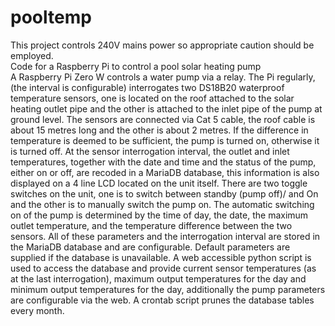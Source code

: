 # pooltemp
This project controls 240V mains power so appropriate caution should be employed.<br>
Code for a Raspberry Pi to control a pool solar heating pump<br>
A Raspberry Pi Zero W controls a water pump via a relay.
The Pi regularly, (the interval is configurable) interrogates two DS18B20 waterproof temperature sensors, 
one is located on the roof attached to the solar heating outlet pipe and the other is attached
to the inlet pipe of the pump at ground level. The sensors are connected via Cat 5 cable, the roof cable is about
15 metres long and the other is about 2 metres.
If the difference in temperature is deemed to be sufficient, the pump is turned on, otherwise it is turned off.
At the sensor interrogation interval, the outlet and inlet temperatures, together with the date and time and the
status of the pump, either on or off, are recoded in a MariaDB database, this information
is also displayed on a 4 line LCD located on the unit itself.
There are two toggle switches on the unit, one is to switch between standby (pump off)/ and On and
the other is to manually switch the pump on.
The automatic switching on of the pump is determined by the time of day, the date, the maximum outlet temperature,
and the temperature difference between the two sensors. All of these parameters and the interrogation interval 
are stored in the MariaDB database and are configurable. Default parameters are supplied if the database is unavailable.
A web accessible python script is used to access the database and provide current sensor temperatures (as at the last interrogation),
maximum output temperatures for the day and minimum output temperatures for the day, additionally the pump parameters are configurable
via the web.
A crontab script prunes the database tables every month.
